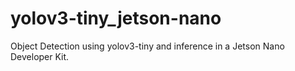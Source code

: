 # yolov3-tiny_jetson-nano
Object Detection using yolov3-tiny and inference in a Jetson Nano Developer Kit.
```$ sudo apt install pip3-python
```
